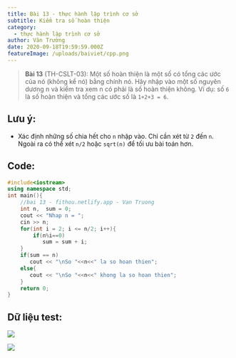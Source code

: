 ```yaml
---
title: Bài 13 - thực hành lập trình cơ sở
subtitle: Kiểm tra số hoàn thiện
category:
  - thực hành lập trình cơ sở
author: Văn Trường
date: 2020-09-18T19:59:59.000Z
featureImage: /uploads/baiviet/cpp.png
---
```


> **Bài 13** (TH-CSLT-03): Một số hoàn thiện là một số có tổng các ước của nó (không kể nó) bằng chính nó. Hãy nhập vào một số nguyên dương n và kiểm tra xem n có phải là số hoàn thiện không.
>Ví dụ: số `6` là số hoàn thiện và tổng các ước số là `1+2+3 = 6`.

## Lưu ý:

- Xác định những số chia hết cho `n` nhập vào. Chỉ cần xét từ `2` đến `n`. Ngoài ra có thể xét `n/2` hoặc `sqrt(n)` để tối ưu bài toán hơn.

## Code:

```c++
#include<iostream>
using namespace std;
int main(){
	//bai 13 - fithou.netlify.app - Van Truong
	int n,  sum = 0;
	cout << "Nhap n = ";
	cin >> n;
	for(int i = 2; i <= n/2; i++){
	    if(n%i==0)
	       sum = sum + i;
    }
	if(sum == n)
	   cout << "\nSo "<<n<<" la so hoan thien";
	else{
	   cout << "\nSo "<<n<<" khong la so hoan thien";
	}
	return 0;
}
```

## Dữ liệu test:

![](https://i.ibb.co/JsBV1xD/image.png)

![](https://i.ibb.co/gtc9RXH/image.png)